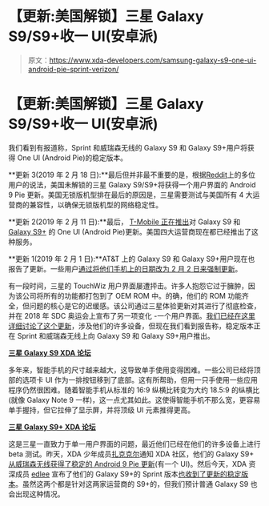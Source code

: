 # 【更新:美国解锁】三星 Galaxy S9/S9+收一 UI(安卓派)

> 原文：<https://www.xda-developers.com/samsung-galaxy-s9-one-ui-android-pie-sprint-verizon/>

# 【更新:美国解锁】三星 Galaxy S9/S9+收一 UI(安卓派)

我们看到有报道称，Sprint 和威瑞森无线的 Galaxy S9 和 Galaxy S9+用户将获得 One UI (Android Pie)的稳定版本。

**更新 3(2019 年 2 月 18 日):**最后但并非最不重要的是，根据[Reddit](https://www.reddit.com/r/GalaxyS9/comments/aru7g2/pie_is_here_for_unlocked_us/)上的多位用户的说法，美国未解锁的三星 Galaxy S9/S9+将获得一个用户界面的 Android 9 Pie 更新。美国无锁版机型排在最后的原因是，三星需要测试与美国所有 4 大运营商的兼容性，以确保无锁版机型的网络稳定性。

**更新 2(2019 年 2 月 11 日):**最后， [T-Mobile 正在推出](https://support.t-mobile.com/docs/DOC-37152)对 Galaxy S9 和 [Galaxy S9+](https://forum.xda-developers.com/galaxy-s9-plus) 的 One UI (Android Pie)更新。美国四大运营商现在都已经推出了这种服务。

**更新 1(2019 年 2 月 1 日):**AT&T 上的 Galaxy S9 和 Galaxy S9+用户现在也报告了更新。一些用户[通过将他们手机上的日期改为 2 月 2 日来强制更新](https://www.reddit.com/r/GalaxyS9/comments/alu8hk/att_users_not_seeing_update_do_this/)。

有一段时间，三星的 TouchWiz 用户界面屡遭抨击。许多人抱怨它过于臃肿，因为该公司将所有的功能都打包到了 OEM ROM 中。的确，他们的 ROM 功能齐全，但问题的核心是它的迟缓感。该公司通过三星体验更新对其进行了彻底检查，并在 2018 年 SDC 奥运会上宣布了另一项变化 -一个用户界面。[我们已经在这里详细讨论了这个更新](https://www.xda-developers.com/samsung-one-ui-review-android-pie-galaxy-s9-galaxy-note-9/)，涉及他们的许多设备，但现在我们看到报告称，稳定版本正在 Sprint 和威瑞森无线上向 Galaxy S9 和 Galaxy S9+用户推出。

[**三星 Galaxy S9 XDA 论坛**](https://forum.xda-developers.com/galaxy-s9)

多年来，智能手机的尺寸越来越大，这导致单手使用变得困难。一些公司已经将顶部的选项卡 UI 作为一排按钮移到了底部。这有所帮助，但用一只手使用一些应用程序仍然很困难。随着智能手机从标准的 16:9 纵横比转变为大约 18.5:9 的纵横比(就像 Galaxy Note 9 一样)，这一点尤其如此。这使得智能手机不那么宽，更容易单手握持，但它拉伸了显示屏，并将顶级 UI 元素推得更高。

[**三星 Galaxy S9+ XDA 论坛**](https://forum.xda-developers.com/galaxy-s9-plus)

这是三星一直致力于单一用户界面的问题，最近他们已经在他们的许多设备上进行 beta 测试。昨天，XDA 少年成员[扎克克尔](https://forum.xda-developers.com/member.php?u=6577294)通知 XDA 社区，他们的 Galaxy S9+ [从威瑞森无线获得了稳定的 Android 9 Pie 更新](https://forum.xda-developers.com/galaxy-s9-plus/how-to/verizon-9-0-t3895248)(有一个 UI)。然后今天，XDA 资深成员 [edlee](https://forum.xda-developers.com/member.php?u=1048961) 宣布了他们的 Galaxy S9+的 Sprint 版本[也收到了更新的稳定版本](https://forum.xda-developers.com/galaxy-s9-plus/how-to/sprint-9-0-update-t3895392)。虽然这两个都是针对这两家运营商的 S9+的，但我们预计普通 Galaxy S9 也会出现这种情况。